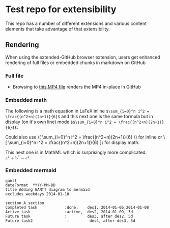 # Test repo for extensibility

This repo has a number of different extensions and various content elements that take advantage of that extensibility.

## Rendering
When using the extended-GitHub browser extension, users get enhanced rendering of full files or embedded chunks in markdown on GitHub 

### Full file

* Browsing to [this MP4 file](clearlynoticed.mp4) renders the MP4 in-place in GitHub

### Embedded math

The following is a math equation in LaTeX inline ```$\sum_{i=0}^n i^2 = \frac{(n^2+n)(2n+1)}{6}$``` and this next one is the same formula but in display (on it's own line) mode ```$$\sum_{i=0}^n i^2 = \frac{(n^2+n)(2n+1)}{6}$$```.

Could also use \\( \sum_{i=0}^n i^2 = \frac{(n^2+n)(2n+1)}{6} \\) for inline or \\[ \sum_{i=0}^n i^2 = \frac{(n^2+n)(2n+1)}{6} ]\\ for display math.


This next one is in MathML which is surprisingly more complicated.
<math>
  <mrow>
    <msup>
      <mi> a </mi>
      <mn>2</mn>
    </msup>
    <mo> + </mo>
    <msup>
      <mi> b </mi>
      <mn>2</mn>
    </msup>
    <mo> = </mo>
    <msup>
      <mi> c </mi>
      <mn>2</mn>
    </msup>
  </mrow>
</math>



### Embedded mermaid

```mermaid
gantt
dateFormat  YYYY-MM-DD
title Adding GANTT diagram to mermaid
excludes weekdays 2014-01-10

section A section
Completed task            :done,    des1, 2014-01-06,2014-01-08
Active task               :active,  des2, 2014-01-09, 3d
Future task               :         des3, after des2, 5d
Future task2               :         des4, after des3, 5d
```